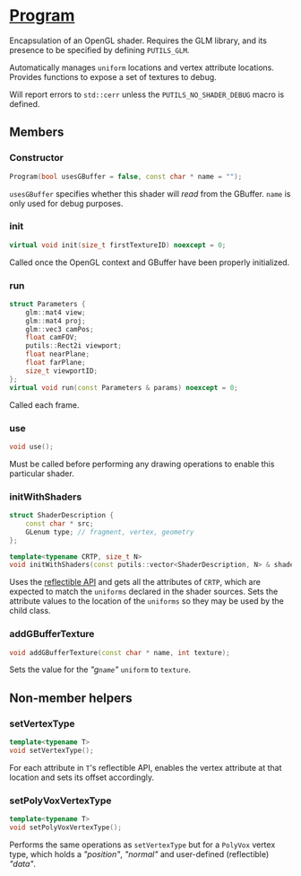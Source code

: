 # [Program](Program.hpp)

Encapsulation of an OpenGL shader. Requires the GLM library, and its presence to be specified by defining `PUTILS_GLM`.

Automatically manages `uniform` locations and vertex attribute locations. Provides functions to expose a set of textures to debug.

Will report errors to `std::cerr` unless the `PUTILS_NO_SHADER_DEBUG` macro is defined.

## Members

### Constructor

```cpp
Program(bool usesGBuffer = false, const char * name = "");
```

`usesGBuffer` specifies whether this shader will *read* from the GBuffer. `name` is only used for debug purposes.

### init

```cpp
virtual void init(size_t firstTextureID) noexcept = 0;
```

Called once the OpenGL context and GBuffer have been properly initialized.

### run

```cpp
struct Parameters {
    glm::mat4 view;
    glm::mat4 proj;
    glm::vec3 camPos;
    float camFOV;
    putils::Rect2i viewport;
    float nearPlane;
    float farPlane;
    size_t viewportID;
};
virtual void run(const Parameters & params) noexcept = 0;
```

Called each frame.

### use

```cpp
void use();
```

Must be called before performing any drawing operations to enable this particular shader.

### initWithShaders

```cpp
struct ShaderDescription {
    const char * src;
    GLenum type; // fragment, vertex, geometry
};

template<typename CRTP, size_t N>
void initWithShaders(const putils::vector<ShaderDescription, N> & shaders);
```

Uses the [reflectible API](../reflection.md) and gets all the attributes of `CRTP`, which are expected to match the `uniforms` declared in the shader sources. Sets the attribute values to the location of the `uniforms` so they may be used by the child class.

### addGBufferTexture

```cpp
void addGBufferTexture(const char * name, int texture);
```

Sets the value for the *"g`name`"* `uniform` to `texture`.

## Non-member helpers

### setVertexType

```cpp
template<typename T>
void setVertexType();
```

For each attribute in `T`'s reflectible API, enables the vertex attribute at that location and sets its offset accordingly.

### setPolyVoxVertexType

```cpp
template<typename T>
void setPolyVoxVertexType();
```

Performs the same operations as `setVertexType` but for a `PolyVox` vertex type, which holds a *"position"*, *"normal"* and user-defined (reflectible) *"data"*.